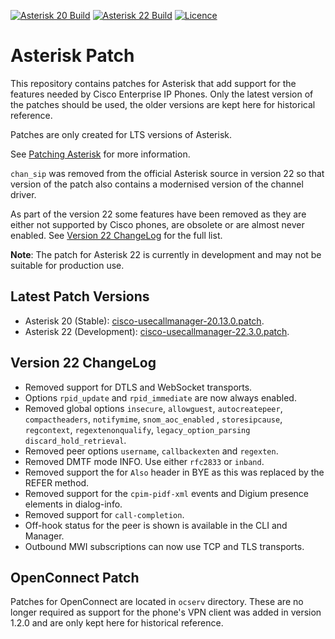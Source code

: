 [![Asterisk 20 Build](https://img.shields.io/github/actions/workflow/status/usecallmanagernz/patches/asterisk-20.yml?branch=master&label=asterisk%2020%20build)](https://github.com/usecallmanagernz/patches/actions/workflows/asterisk-20.yml) [![Asterisk 22 Build](https://img.shields.io/github/actions/workflow/status/usecallmanagernz/patches/asterisk-22.yml?branch=master&label=asterisk%2022%20build)](https://github.com/usecallmanagernz/patches/actions/workflows/asterisk-22.yml) [![Licence](https://img.shields.io/github/license/usecallmanagernz/patches?color=red)](LICENSE)

# Asterisk Patch

This repository contains patches for Asterisk that add support for
the features needed by Cisco Enterprise IP Phones. Only the latest
version of the patches should be used, the older versions are kept
here for historical reference.

Patches are only created for LTS versions of Asterisk.

See [Patching Asterisk](http://usecallmanager.nz/patching-asterisk.html)
for more information.

`chan_sip` was removed from the official Asterisk source in version 22 so
that version of the patch also contains a modernised version of the channel
driver.

As part of the version 22 some features have been removed as they are either
not supported by Cisco phones, are obsolete or are almost never enabled. See
[Version 22 ChangeLog](#Version-22-ChangeLog) for the full list.

**Note**: The patch for Asterisk 22 is currently in development and may not 
be suitable for production use.

## Latest Patch Versions

* Asterisk 20 (Stable): [cisco-usecallmanager-20.13.0.patch](asterisk/cisco-usecallmanager-20.13.0.patch).
* Asterisk 22 (Development): [cisco-usecallmanager-22.3.0.patch](asterisk/cisco-usecallmanager-22.3.0.patch).

## Version 22 ChangeLog

* Removed support for DTLS and WebSocket transports.
* Options `rpid_update` and `rpid_immediate` are now always enabled.
* Removed global options `insecure`, `allowguest`, `autocreatepeer`,
  `compactheaders`, `notifymime`, `snom_aoc_enabled` , `storesipcause`,
  `regcontext`, `regextenonqualify`, `legacy_option_parsing`
  `discard_hold_retrieval`.
* Removed peer options `username`, `callbackexten` and `regexten`.
* Removed DMTF mode INFO. Use either `rfc2833` or `inband`.
* Removed support the for `Also` header in BYE as this was replaced by
  the REFER method.
* Removed support for the `cpim-pidf-xml` events and Digium presence
  elements in dialog-info.
* Removed support for `call-completion`.
* Off-hook status for the peer is shown is available in the CLI and Manager.
* Outbound MWI subscriptions can now use TCP and TLS transports.

## OpenConnect Patch

Patches for OpenConnect are located in `ocserv` directory. These are
no longer required as support for the phone's VPN client was added in
version 1.2.0 and are only kept here for historical reference.
